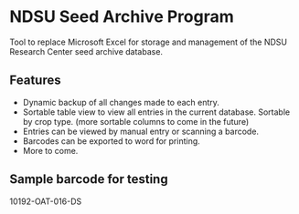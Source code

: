 # NDSU Seed Archive Program

Tool to replace Microsoft Excel for storage and management of the NDSU Research Center seed archive database.

## Features

- Dynamic backup of all changes made to each entry.
- Sortable table view to view all entries in the current database. Sortable by crop type. (more sortable columns to come in the future)
- Entries can be viewed by manual entry or scanning a barcode.
- Barcodes can be exported to word for printing.
- More to come.

## Sample barcode for testing
10192-OAT-016-DS
